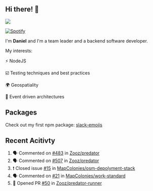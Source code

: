 ## Hi there! 👋

<p>
  <img src="https://github-readme-stats.vercel.app/api?username=syncush&theme=tokyonight">
</p>

[![Spotify](https://novatorem-rust.vercel.app/api/spotify)](https://open.spotify.com/user/syncush)

I'm **Daniel** and I'm a team leader and a backend software developer.

My interests:

⚡ NodeJS

☑️ Testing techniques and best practices

🌍 Geospatiality

🧠 Event driven architectures

## Packages
Check out my first npm package: [slack-emojis](https://www.npmjs.com/package/slack-emojis)

## Recent Acitivty
<!--START_SECTION:activity-->
1. 🗣 Commented on [#483](https://github.com/Zooz/predator/issues/483) in [Zooz/predator](https://github.com/Zooz/predator)
2. 🗣 Commented on [#507](https://github.com/Zooz/predator/issues/507) in [Zooz/predator](https://github.com/Zooz/predator)
3. ❗️ Closed issue [#15](https://github.com/MapColonies/osm-depolyment-stack/issues/15) in [MapColonies/osm-depolyment-stack](https://github.com/MapColonies/osm-depolyment-stack)
4. 🗣 Commented on [#21](https://github.com/MapColonies/work-standard/issues/21) in [MapColonies/work-standard](https://github.com/MapColonies/work-standard)
5. 💪 Opened PR [#50](https://github.com/Zooz/predator-runner/pull/50) in [Zooz/predator-runner](https://github.com/Zooz/predator-runner)
<!--END_SECTION:activity-->
